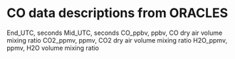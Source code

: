 # CO data descriptions from ORACLES
End_UTC, seconds
Mid_UTC, seconds
CO_ppbv, ppbv, CO dry air volume mixing ratio
CO2_ppmv, ppmv, CO2 dry air volume mixing ratio
H2O_ppmv, ppmv, H2O volume mixing ratio